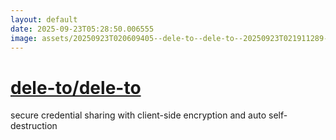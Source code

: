 ```yaml
---
layout: default
date: 2025-09-23T05:28:50.006555
image: assets/20250923T020609405--dele-to--dele-to--20250923T021911289--cropped.png
---
```


# [dele-to/dele-to](https://github.com/dele-to/dele-to)

secure credential sharing with client-side encryption and auto self-destruction
